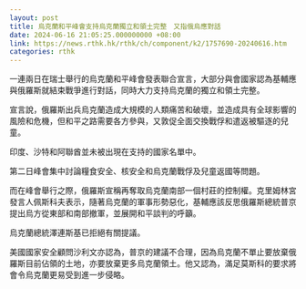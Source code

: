 ```yaml
---
layout: post
title: 烏克蘭和平峰會支持烏克蘭獨立和領土完整　又指俄烏應對話　
date: 2024-06-16 21:05:25.000000000 +08:00
link: https://news.rthk.hk/rthk/ch/component/k2/1757690-20240616.htm
categories: rthk
---
```


一連兩日在瑞士舉行的烏克蘭和平峰會發表聯合宣言，大部分與會國家認為基輔應與俄羅斯就結束戰爭進行對話，同時大力支持烏克蘭的獨立和領土完整。

宣言說，俄羅斯出兵烏克蘭造成大規模的人類痛苦和破壞，並造成具有全球影響的風險和危機，但和平之路需要各方參與，又敦促全面交換戰俘和遣返被驅逐的兒童。

印度、沙特和阿聯酋並未被出現在支持的國家名單中。

第二日峰會集中討論糧食安全、核安全和烏克蘭戰俘及兒童返國等問題。

而在峰會舉行之際，俄羅斯宣稱再奪取烏克蘭南部一個村莊的控制權。克里姆林宮發言人佩斯科夫表示，隨著烏克蘭的軍事形勢惡化，基輔應該反思俄羅斯總統普京提出烏方從東部和南部撤軍，並展開和平談判的呼籲。

烏克蘭總統澤連斯基已拒絕有關提議。

美國國家安全顧問沙利文亦認為，普京的建議不合理，因為烏克蘭不單止要放棄俄羅斯目前佔領的土地，亦要放棄更多烏克蘭領土。他又認為，滿足莫斯科的要求將會令烏克蘭更易受到進一步侵略。
